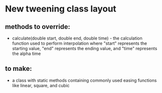 # New tweening class layout

## methods to override:
- calculate(double start, double end, double time) - the calculation function used to perform interpolation where "start" represents the starting value, "end" represents the ending value, and "time" represents the alpha time

## to make:
- a class with static methods containing commonly used easing functions like linear, square, and cubic